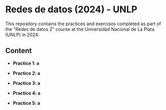 # Redes de datos (2024) - UNLP

This repository contains the practices and exercises completed as part of the "Redes de datos 2" course at the Universidad Nacional de La Plata (UNLP) in 2024.

## Content

- **Practice 1: a**

- **Practice 2: a**

- **Practice 3: a**

- **Practice 4: a**

- **Practice 5: a**
